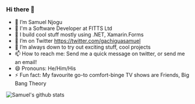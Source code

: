 ### Hi there 👋

- 🔭 I’m Samuel Njogu
- 🏢 I'm a Software Developer at FITTS Ltd
- 🌱 I build cool stuff mostly using .NET, Xamarin.Forms
- 🦜 I’m on Twitter https://twitter.com/gachiguasamuel
- 👯 I’m always down to try out exciting stuff, cool projects
- 📫 How to reach me: Send me a quick message on twitter, or send me an email!
- 😄 Pronouns: He/Him/His
- ⚡ Fun fact: My favourite go-to comfort-binge TV shows are Friends, Big Bang Theory

![Samuel's github stats](https://github-readme-stats.vercel.app/api?username=SGNjogu&show_icons=true)

